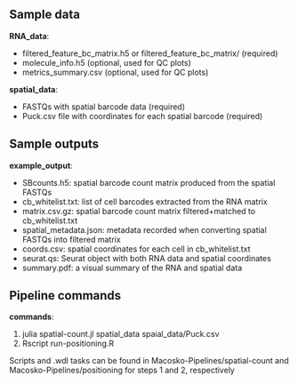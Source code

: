 ## Sample data

**RNA_data**:
* filtered_feature_bc_matrix.h5 or filtered_feature_bc_matrix/ (required)
* molecule_info.h5 (optional, used for QC plots)
* metrics_summary.csv (optional, used for QC plots)

**spatial_data**:
* FASTQs with spatial barcode data (required)
* Puck.csv file with coordinates for each spatial barcode (required)

## Sample outputs

**example_output**:  
* SBcounts.h5: spatial barcode count matrix produced from the spatial FASTQs
* cb_whitelist.txt: list of cell barcodes extracted from the RNA matrix
* matrix.csv.gz: spatial barcode count matrix filtered+matched to cb_whitelist.txt
* spatial_metadata.json: metadata recorded when converting spatial FASTQs into filtered matrix
* coords.csv: spatial coordinates for each cell in cb_whitelist.txt
* seurat.qs: Seurat object with both RNA data and spatial coordinates
* summary.pdf: a visual summary of the RNA and spatial data

## Pipeline commands

**commands**:
1. julia spatial-count.jl spatial_data spaial_data/Puck.csv
2. Rscript run-positioning.R 

Scripts and .wdl tasks can be found in Macosko-Pipelines/spatial-count and Macosko-Pipelines/positioning for steps 1 and 2, respectively
